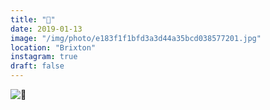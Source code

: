 ```yaml
---
title: "🍆"
date: 2019-01-13
image: "/img/photo/e183f1f1bfd3a3d44a35bcd038577201.jpg"
location: "Brixton"
instagram: true
draft: false
---
```


![🍆](/img/photo/e183f1f1bfd3a3d44a35bcd038577201.jpg)
